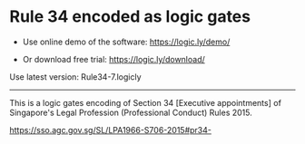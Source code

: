 # Rule 34 encoded as logic gates

* Use online demo of the software: https://logic.ly/demo/

* Or download free trial: https://logic.ly/download/

Use latest version: Rule34-7.logicly

---

This is a logic gates encoding of Section 34 [Executive appointments] of Singapore's Legal Profession (Professional Conduct) Rules 2015.

https://sso.agc.gov.sg/SL/LPA1966-S706-2015#pr34-
